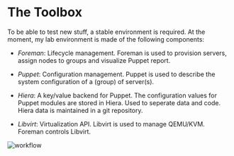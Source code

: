 # The Toolbox

To be able to test new stuff, a stable environment is required. At the moment,
my lab environment is made of the following components:

* _Foreman_: Lifecycle management. Foreman is used to provision servers, assign
nodes to groups and visualize Puppet report.

* _Puppet_: Configuration management. Puppet is used to describe the system
configuration of a (group) of server(s).

* _Hiera_: A key/value backend for Puppet. The configuration values for Puppet
modules are stored in Hiera. Used to seperate data and code. Hiera data is
maintained in a git repository.

* _Libvirt_: Virtualization API. Libvirt is used to manage QEMU/KVM. Foreman
controls Libvirt.

![workflow](http://bla/bla/bla "Fancy workflowdiagram aligned in the middle")

